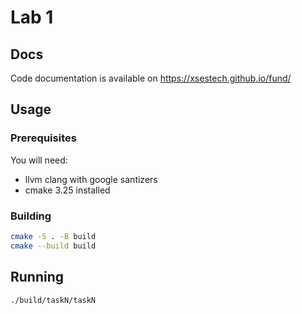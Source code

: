 # Lab 1 
## Docs
Code documentation is available on https://xsestech.github.io/fund/
## Usage
### Prerequisites
You will need:
- llvm clang with google santizers
- cmake 3.25 installed
### Building
```bash
cmake -S . -B build
cmake --build build
```
## Running
```bash
./build/taskN/taskN
```
